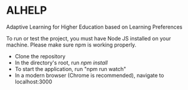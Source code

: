 # ALHELP
Adaptive Learning for Higher Education based on Learning Preferences

To run or test the project, you must have Node JS installed on your machine. Please make sure npm is working properly.
* Clone the repository
* In the directory's root, run *npm install*
* To start the application, run "npm run watch"
* In a modern browser (Chrome is recommended), navigate to localhost:3000
